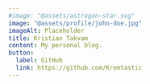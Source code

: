 ```yaml
---
#image: "@assets/astrogon-star.svg"
image: "@assets/profile/john-doe.jpg"
imageAlt: Placeholder
title: Kristian Takvam
content: My personal blog.
button:
  label: GitHub
  link: https://github.com/Kremtastic
---
```

